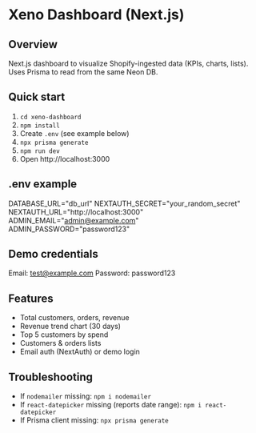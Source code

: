 # Xeno Dashboard (Next.js)

## Overview
Next.js dashboard to visualize Shopify-ingested data (KPIs, charts, lists). Uses Prisma to read from the same Neon DB.

## Quick start
1. `cd xeno-dashboard`
2. `npm install`
3. Create `.env` (see example below)
4. `npx prisma generate`
5. `npm run dev`
6. Open http://localhost:3000

## .env example
DATABASE_URL="db_url"
NEXTAUTH_SECRET="your_random_secret"
NEXTAUTH_URL="http://localhost:3000"
ADMIN_EMAIL="admin@example.com"
ADMIN_PASSWORD="password123"

## Demo credentials
Email: test@example.com
Password: password123

## Features
- Total customers, orders, revenue
- Revenue trend chart (30 days)
- Top 5 customers by spend
- Customers & orders lists
- Email auth (NextAuth) or demo login

## Troubleshooting
- If `nodemailer` missing: `npm i nodemailer`
- If `react-datepicker` missing (reports date range): `npm i react-datepicker`
- If Prisma client missing: `npx prisma generate`
